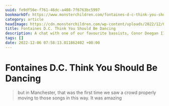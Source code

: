 ```yaml
---
uuid: fe9df56e-f761-46dc-a408-7f6763bc5997
bookmarkOf: https://www.monsterchildren.com/fontaines-d-c-think-you-should-be-dancing/
category: article
headImage: https://cdn.monsterchildren.com/wp-content/uploads/2022/12/05143720/monster-children-fontaines-dc.jpg
title: Fontaines D.C. Think You Should Be Dancing
description: A chat with one of our favourite bassists, Conor Deegan III.
tags: []
date: 2022-12-06 07:58:13.011862402 +00:00
---
```

# Fontaines D.C. Think You Should Be Dancing

> but in Manchester, that was the first time we saw a crowd properly moving to those songs in this way. It was amazing